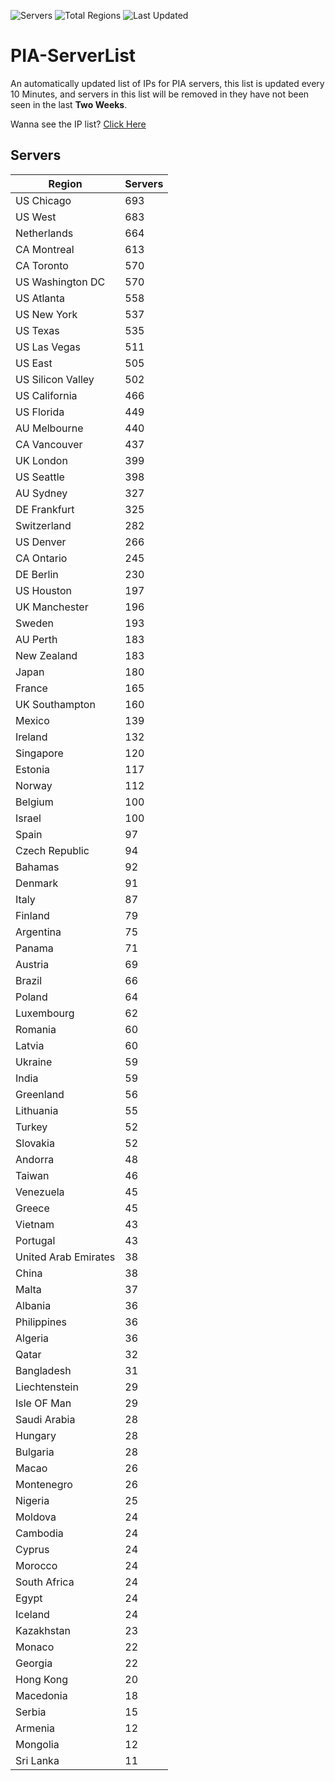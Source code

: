 ![Servers](https://img.shields.io/badge/Servers-15,978-darkgreen)
![Total Regions](https://img.shields.io/badge/Total_Regions-97-darkgreen)
![Last Updated](https://img.shields.io/badge/Last_Updated-December_27_2024_00:30_EST-darkgreen)

# PIA-ServerList
An automatically updated list of IPs for PIA servers, this list is updated every 10 Minutes, and servers in this list will be removed in they have not been seen in the last **Two Weeks**.

Wanna see the IP list? [Click Here](./servers.json)

## Servers
| Region               | Servers |
|----------------------|---------|
| US Chicago | 693 |
| US West | 683 |
| Netherlands | 664 |
| CA Montreal | 613 |
| CA Toronto | 570 |
| US Washington DC | 570 |
| US Atlanta | 558 |
| US New York | 537 |
| US Texas | 535 |
| US Las Vegas | 511 |
| US East | 505 |
| US Silicon Valley | 502 |
| US California | 466 |
| US Florida | 449 |
| AU Melbourne | 440 |
| CA Vancouver | 437 |
| UK London | 399 |
| US Seattle | 398 |
| AU Sydney | 327 |
| DE Frankfurt | 325 |
| Switzerland | 282 |
| US Denver | 266 |
| CA Ontario | 245 |
| DE Berlin | 230 |
| US Houston | 197 |
| UK Manchester | 196 |
| Sweden | 193 |
| AU Perth | 183 |
| New Zealand | 183 |
| Japan | 180 |
| France | 165 |
| UK Southampton | 160 |
| Mexico | 139 |
| Ireland | 132 |
| Singapore | 120 |
| Estonia | 117 |
| Norway | 112 |
| Belgium | 100 |
| Israel | 100 |
| Spain | 97 |
| Czech Republic | 94 |
| Bahamas | 92 |
| Denmark | 91 |
| Italy | 87 |
| Finland | 79 |
| Argentina | 75 |
| Panama | 71 |
| Austria | 69 |
| Brazil | 66 |
| Poland | 64 |
| Luxembourg | 62 |
| Romania | 60 |
| Latvia | 60 |
| Ukraine | 59 |
| India | 59 |
| Greenland | 56 |
| Lithuania | 55 |
| Turkey | 52 |
| Slovakia | 52 |
| Andorra | 48 |
| Taiwan | 46 |
| Venezuela | 45 |
| Greece | 45 |
| Vietnam | 43 |
| Portugal | 43 |
| United Arab Emirates | 38 |
| China | 38 |
| Malta | 37 |
| Albania | 36 |
| Philippines | 36 |
| Algeria | 36 |
| Qatar | 32 |
| Bangladesh | 31 |
| Liechtenstein | 29 |
| Isle OF Man | 29 |
| Saudi Arabia | 28 |
| Hungary | 28 |
| Bulgaria | 28 |
| Macao | 26 |
| Montenegro | 26 |
| Nigeria | 25 |
| Moldova | 24 |
| Cambodia | 24 |
| Cyprus | 24 |
| Morocco | 24 |
| South Africa | 24 |
| Egypt | 24 |
| Iceland | 24 |
| Kazakhstan | 23 |
| Monaco | 22 |
| Georgia | 22 |
| Hong Kong | 20 |
| Macedonia | 18 |
| Serbia | 15 |
| Armenia | 12 |
| Mongolia | 12 |
| Sri Lanka | 11 |